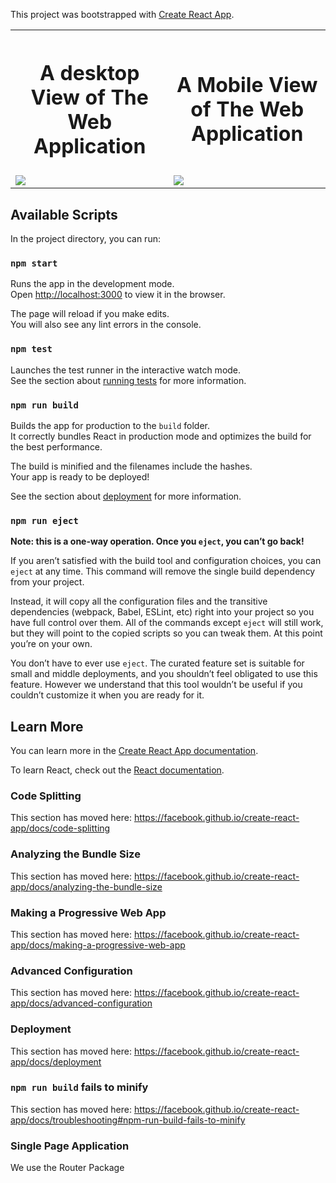 This project was bootstrapped with [Create React App](https://github.com/facebook/create-react-app).


<table style="width:100%">
  <tr>
    <th>
<h1> A desktop View of The Web Application</h1>
    </th>
    <th>
<h1>A Mobile View of The Web Application
</h1>
    </th> 
 
  </tr>
<tr>
    <td>      <img src="https://cvws.icloud-content.com/B/AazSWnYikTcMWwldIFSD_w1-Q3YKAbfGqkyxOkECe9uNAIPM6Qw_btH3/Burger+Builder+Home+Page.png?o=AhIV7Z2FWBreiTFuueULBILVD2ciFPCdJ6cD9kCdvPQZ&v=1&x=3&a=CAogr9i5E2w5E_CkoZvAprNR7BcUwRZUR9oL57ZoW0Thxh4SbxDSi-LIzC4Y8oKZycwuIgEAUgR-Q3YKWgQ_btH3aifYoDkN7RFHXW88WsdHnC5TylmsyFU6wq0GnJDcimY4Q2F7w-gHm_JyJ9dgSKfbXu0DA9pueejFd8GunNysdB8ReJULBuxLLJ6oJLKh0X0jKA&e=1601102561&fl=&r=4b6a7f8a-e085-46b8-a0bd-f64421214bcd-1&k=_rj_2A1j-oTO8BD3UBnikA&ckc=com.apple.clouddocs&ckz=com.apple.CloudDocs&p=46&s=coYi2-mY6NpnxFpKKuc3HOn4t8U&cd=i"/></td>
    <td><img src="https://cvws.icloud-content.com/B/Ad1fqNFbHhL6G95KVphSxjsX84UfAUa9_cGBAL4ZFSTnfDSWoKnTdVuP/Screenshot+2020-09-26+at+12.01.56+PM.png?o=As87WD--Jr89r1ua0tTuZApEJKXusa_IzEwuq1Jv-W3c&v=1&x=3&a=CAogzunNtDBK6ltlHRo8hw8jB4RV3kK71UavrVX0NohbB7sSbxDp6vbIzC4YieKtycwuIgEAUgQX84UfWgTTdVuPaideqjiU8gEffaKH4stTnkyMtH5q40feHeiB4e_5bj4DiyzEqHNusk1yJ4_CdoljlWjIGH9pvpRyFFeokdllJGXVKf8yK6kLTn47KHUgVvAZ6Q&e=1601102901&fl=&r=054275af-62be-4aef-b011-b45da1b12122-1&k=FM5nGOfg5PgE5is6ZnO4nQ&ckc=com.apple.clouddocs&ckz=com.apple.CloudDocs&p=46&s=g9uB8p0i8f3RJl_-54eBU3tkYsQ&cd=i"/></td>
   
  </tr>
</table>




## Available Scripts

In the project directory, you can run:

### <code>npm start</code>

Runs the app in the development mode.<br />
Open [http://localhost:3000](http://localhost:3000) to view it in the browser.

The page will reload if you make edits.<br />
You will also see any lint errors in the console.

### `npm test`

Launches the test runner in the interactive watch mode.<br />
See the section about [running tests](https://facebook.github.io/create-react-app/docs/running-tests) for more information.

### `npm run build`

Builds the app for production to the `build` folder.<br />
It correctly bundles React in production mode and optimizes the build for the best performance.

The build is minified and the filenames include the hashes.<br />
Your app is ready to be deployed!

See the section about [deployment](https://facebook.github.io/create-react-app/docs/deployment) for more information.

### `npm run eject`

**Note: this is a one-way operation. Once you `eject`, you can’t go back!**

If you aren’t satisfied with the build tool and configuration choices, you can `eject` at any time. This command will remove the single build dependency from your project.

Instead, it will copy all the configuration files and the transitive dependencies (webpack, Babel, ESLint, etc) right into your project so you have full control over them. All of the commands except `eject` will still work, but they will point to the copied scripts so you can tweak them. At this point you’re on your own.

You don’t have to ever use `eject`. The curated feature set is suitable for small and middle deployments, and you shouldn’t feel obligated to use this feature. However we understand that this tool wouldn’t be useful if you couldn’t customize it when you are ready for it.

## Learn More

You can learn more in the [Create React App documentation](https://facebook.github.io/create-react-app/docs/getting-started).

To learn React, check out the [React documentation](https://reactjs.org/).

### Code Splitting

This section has moved here: https://facebook.github.io/create-react-app/docs/code-splitting

### Analyzing the Bundle Size

This section has moved here: https://facebook.github.io/create-react-app/docs/analyzing-the-bundle-size

### Making a Progressive Web App

This section has moved here: https://facebook.github.io/create-react-app/docs/making-a-progressive-web-app

### Advanced Configuration

This section has moved here: https://facebook.github.io/create-react-app/docs/advanced-configuration

### Deployment

This section has moved here: https://facebook.github.io/create-react-app/docs/deployment

### `npm run build` fails to minify

This section has moved here: https://facebook.github.io/create-react-app/docs/troubleshooting#npm-run-build-fails-to-minify


### Single Page Application 
We use the Router Package
